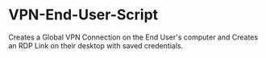 # VPN-End-User-Script
Creates a Global VPN Connection on the End User's computer and Creates an RDP Link on their desktop with saved credentials.
